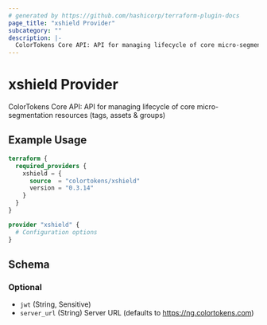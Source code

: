 ```yaml
---
# generated by https://github.com/hashicorp/terraform-plugin-docs
page_title: "xshield Provider"
subcategory: ""
description: |-
  ColorTokens Core API: API for managing lifecycle of core micro-segmentation resources (tags, assets & groups)
---
```


# xshield Provider

ColorTokens Core API: API for managing lifecycle of core micro-segmentation resources (tags, assets & groups)

## Example Usage

```terraform
terraform {
  required_providers {
    xshield = {
      source  = "colortokens/xshield"
      version = "0.3.14"
    }
  }
}

provider "xshield" {
  # Configuration options
}
```

<!-- schema generated by tfplugindocs -->
## Schema

### Optional

- `jwt` (String, Sensitive)
- `server_url` (String) Server URL (defaults to https://ng.colortokens.com)
